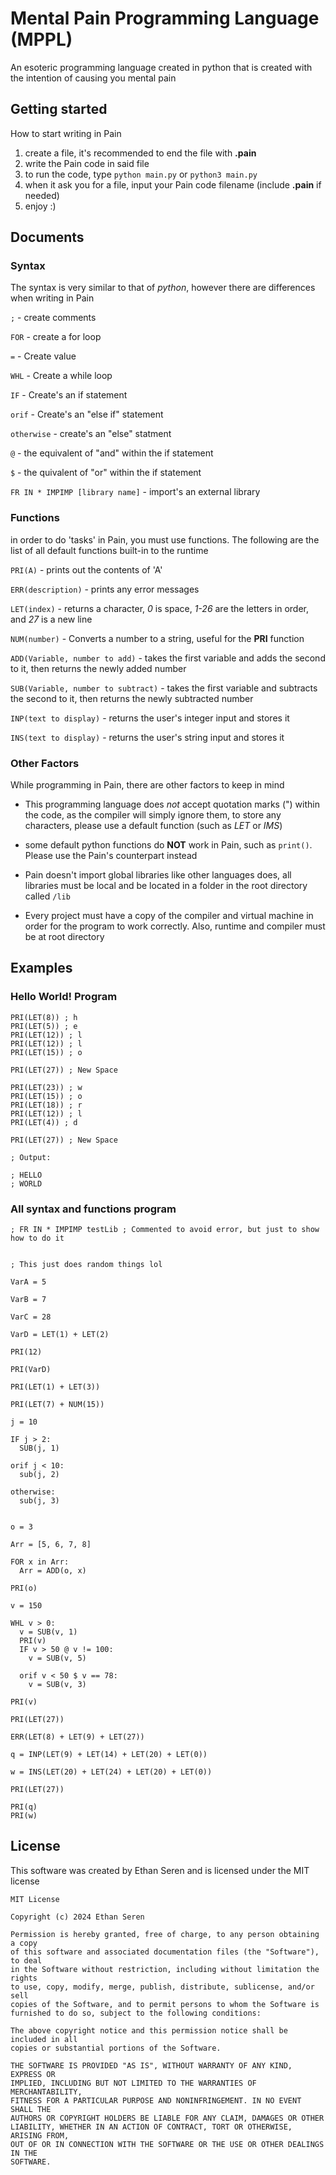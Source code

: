 # Mental Pain Programming Language (MPPL)

An esoteric programming language created in python that is created with the intention of causing you mental pain


## Getting started
How to start writing in Pain

1. create a file, it's recommended to end the file with **.pain**
2. write the Pain code in said file
3. to run the code, type `python main.py` or `python3 main.py`
4. when it ask you for a file, input your Pain code filename (include **.pain** if needed)
5. enjoy :)



## Documents


### Syntax

The syntax is very similar to that of *python*, however there are differences when writing in Pain

`;` - create comments

`FOR` - create a for loop

`=` - Create value

`WHL` - Create a while loop

`IF` - Create's an if statement

`orif` - Create's an "else if" statement

`otherwise` - create's an "else" statment

`@` - the equivalent of "and" within the if statement

`$` - the quivalent of "or" within the if statement

`FR IN * IMPIMP [library name]` - import's an external library

### Functions

in order to do 'tasks' in Pain, you must use functions. The following are the list of all default functions built-in to the runtime

`PRI(A)` - prints out the contents of 'A'

`ERR(description)` - prints any error messages

`LET(index)` - returns a character, *0* is space, *1-26* are the letters in order, and *27* is a new line

`NUM(number)` - Converts a number to a string, useful for the **PRI** function

`ADD(Variable, number to add)` - takes the first variable and adds the second to it, then returns the newly added number

`SUB(Variable, number to subtract)` - takes the first variable and subtracts the second to it, then returns the newly subtracted number

`INP(text to display)` - returns the user's integer input and stores it

`INS(text to display)` - returns the user's string input and stores it

### Other Factors
While programming in Pain, there are other factors to keep in mind

- This programming language does *not* accept quotation marks (") within the code, as the compiler will simply ignore them, to store any characters, please use a default function (such as *LET* or *IMS*)

- some default python functions do **NOT** work in Pain, such as `print()`. Please use the Pain's counterpart instead

- Pain doesn't import global libraries like other languages does, all libraries must be local and be located in a folder in the root directory called `/lib`

- Every project must have a copy of the compiler and virtual machine in order for the program to work correctly. Also, runtime and compiler must be at root directory


## Examples

### Hello World! Program

```
PRI(LET(8)) ; h
PRI(LET(5)) ; e
PRI(LET(12)) ; l
PRI(LET(12)) ; l
PRI(LET(15)) ; o

PRI(LET(27)) ; New Space

PRI(LET(23)) ; w
PRI(LET(15)) ; o
PRI(LET(18)) ; r
PRI(LET(12)) ; l
PRI(LET(4)) ; d

PRI(LET(27)) ; New Space

; Output:

; HELLO
; WORLD
```


### All syntax and functions program

```
; FR IN * IMPIMP testLib ; Commented to avoid error, but just to show how to do it


; This just does random things lol

VarA = 5

VarB = 7

VarC = 28

VarD = LET(1) + LET(2)

PRI(12)

PRI(VarD)

PRI(LET(1) + LET(3))

PRI(LET(7) + NUM(15))

j = 10

IF j > 2:
  SUB(j, 1)

orif j < 10:
  sub(j, 2)

otherwise:
  sub(j, 3)


o = 3

Arr = [5, 6, 7, 8]

FOR x in Arr:
  Arr = ADD(o, x)

PRI(o)

v = 150

WHL v > 0:
  v = SUB(v, 1)
  PRI(v)
  IF v > 50 @ v != 100:
    v = SUB(v, 5)

  orif v < 50 $ v == 78:
    v = SUB(v, 3)

PRI(v)

PRI(LET(27))

ERR(LET(8) + LET(9) + LET(27))

q = INP(LET(9) + LET(14) + LET(20) + LET(0))

w = INS(LET(20) + LET(24) + LET(20) + LET(0))

PRI(LET(27))

PRI(q)
PRI(w)
```

## License
This software was created by Ethan Seren and is licensed under the MIT license
```
MIT License

Copyright (c) 2024 Ethan Seren

Permission is hereby granted, free of charge, to any person obtaining a copy
of this software and associated documentation files (the "Software"), to deal
in the Software without restriction, including without limitation the rights
to use, copy, modify, merge, publish, distribute, sublicense, and/or sell
copies of the Software, and to permit persons to whom the Software is
furnished to do so, subject to the following conditions:

The above copyright notice and this permission notice shall be included in all
copies or substantial portions of the Software.

THE SOFTWARE IS PROVIDED "AS IS", WITHOUT WARRANTY OF ANY KIND, EXPRESS OR
IMPLIED, INCLUDING BUT NOT LIMITED TO THE WARRANTIES OF MERCHANTABILITY,
FITNESS FOR A PARTICULAR PURPOSE AND NONINFRINGEMENT. IN NO EVENT SHALL THE
AUTHORS OR COPYRIGHT HOLDERS BE LIABLE FOR ANY CLAIM, DAMAGES OR OTHER
LIABILITY, WHETHER IN AN ACTION OF CONTRACT, TORT OR OTHERWISE, ARISING FROM,
OUT OF OR IN CONNECTION WITH THE SOFTWARE OR THE USE OR OTHER DEALINGS IN THE
SOFTWARE.
```
